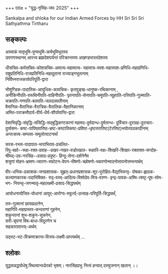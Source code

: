 +++
title = "युद्ध-नृसिंह-जपः 2025"
+++

Sankalpa and shloka for our Indian Armed Forces by HH Sri Sri Sri Sathyathma Tirtharu

## सङ्कल्पः
अस्माकं मातृभूमि-पुण्यभूमि-कर्मभूमिभूतस्य  
उपगणस्थानम् आरभ्य ब्रह्मदेशपर्यन्तं परिक्रान्तस्य अखण्डभारतदेशस्य  

धीसचिव-कर्मसचिव-कोशसचिव-अमात्य-महामात्य- महामात्र-स्पश-महास्पश-प्रणिधि-महाप्रणिधि- राष्ट्रप्रतिनिधि-राजप्रतिनिधि-महादूतानां राज्याङ्गभूतानाम्  
निर्विघ्नराजकार्यपरिपूर्ति-द्वारा  

भौशुण्डिक-पादातिक-आयुधिक-कावचिक- कृतपुङ्ख-धानुष्क-रथिकानाम् ,  
अनीकिनीपति-वरूथिनीपति-वाहिनीपति- पृतनापति-सेनापति-चमूपति-व्यूहपति-पत्तिपति-गुल्मपति- चक्रपति-गणपति-बलपति-जलदलपतीनाम्  
वैमानिक-वैतानिक-वैरात्रिक-वैतालिक-वैज्ञानिकानाम्   
अमित-पराक्रमौदार्य-वीर्य-धैर्य-शौर्यावाप्ति-द्वारा

देशाभिवृद्धि-संवृद्धि-संसिद्धि-सद्बुद्धिकण्टकानां महामद-दुर्मदान्ध-दुर्मतान्ध- दुर्विचार-दुराग्रह-दुराचार-दुर्व्यसन- कष्ट-पापिष्ठवरिष्ठ-भ्रष्ट-कष्टातिकष्ट-प्रविष्ट-धृष्टतरारिष्ट(टेररिष्ट)भयोत्पादकादीनाम्  अन्तःसत्त्व-सम्प्लव-समूलोत्पाटनार्थं

सरस-रभस-पादापात-भाराभिराव-प्रचलित-  
रिपु-वक्षो--रूक्ष-रक्त-प्रवाह--प्रखर-नखर-वज्रोत्खात-  रूक्षारि-वक्षः-शिखरि-शिखर-रक्ताक्त-सन्दोह- श्रीमद्-उग्र-नरसिंह--प्रसाद-प्रपुष्ट- हिन्दू-सेना-दर्शनेनैव  
शत्रूणां मोहन-भ्रामण-ज्वारण-स्फोटन-वेपन-भीषणो-च्छोषणो-च्चारणोन्मादनोत्तापनोत्तम्भनार्थम्  

वीर-धनिक-प्रकाशक-जनप्रशासक- सुहृत्-प्रधानप्रशासक-शूर-पुरोहित-वैद्याभियन्तृ- पोषका-ह्लादक-कल्याणकारक-पदाभिषिक्त- रुद्र-वस्व्-आदित्य-विश्वेदेव-मित्र-वरुण- इन्द्र-पावक-अश्वि-त्वष्टृ-पूष-सोम-भग- नियन्तृ-जगन्मातृ-महालक्ष्मी-प्रसाद-सिद्ध्यर्थम्

आयोधनायोजित-योधानां आयुर्-आरोग्य-स्फूर्त्य्-उत्साह-परिपूर्ति-सिद्ध्यर्थं,  

तरु-गुल्मानां छायाप्रदानेन,  
महागिरि-महाप्रस्तर-कन्दराणां गूहनेन,  
शकुन्तानां शुभ-शकुन-सूचनेन,  
सरी-सृपनां विष-बाधा-विदूरणेन च  
सहकारावाप्त्य्-अर्थम्  

उद्भट-भट-विक्रमाक्रान्त-विजय-लक्ष्मी-प्राप्त्यर्थम्
…

## श्लोकः
युद्धसन्नद्धयोधेषु स्थित्वान्तःप्रेरको भृशम्।
नारसिंहप्रभुः नित्यं हन्यात् दस्युजनान् खलान् ।।
